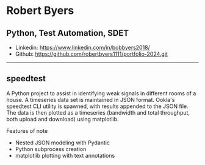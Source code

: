 # Robert Byers
## Python, Test Automation, SDET
- Linkedin: https://www.linkedin.com/in/bobbyers2018/
- Github: https://github.com/robertbyers1111/portfolio-2024.git
---
## speedtest

A Python project to assist in identifying weak signals in different rooms of a house. A timeseries data set is maintained in JSON format. Ookla's speedtest CLI utility is spawned, with results appended to the JSON file. The data is then plotted as a timeseries (bandwidth and total throughput, both upload and download) using matplotlib.

Features of note
- Nested JSON modeling with Pydantic
- Python subprocess creation
- matplotlib plotting with text annotations
